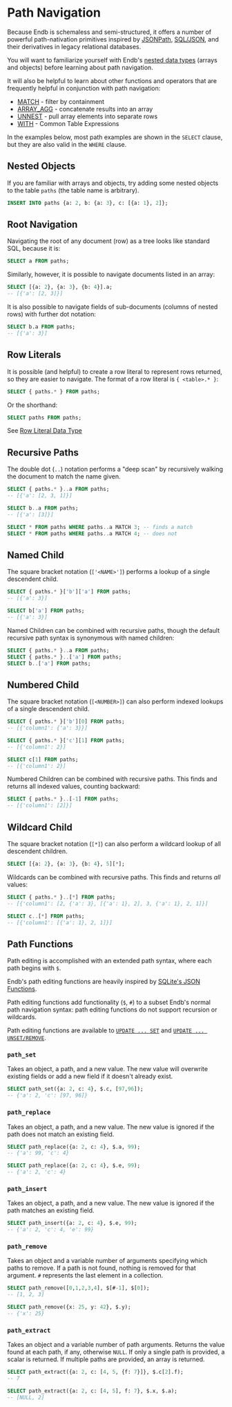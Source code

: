 # Path Navigation

Because Endb is schemaless and semi-structured, it
offers a number of powerful path-nativation primitives
inspired by
[JSONPath](https://datatracker.ietf.org/doc/draft-ietf-jsonpath-base/),
[SQL/JSON](https://www.iso.org/standard/78937.html),
and their derivatives in legacy relational databases.

You will want to familiarize yourself with Endb's
[nested data types](data_types.md) (arrays and objects)
before learning about path navigation.

It will also be helpful to learn about other functions and operators
that are frequently helpful in conjunction with path navigation:

* [MATCH](operators.md#match) - filter by containment
* [ARRAY_AGG](functions.md#array_agg) - concatenate results into an array
* [UNNEST](functions.md#unnest) - pull array elements into separate rows
* [WITH](queries.md#with-common-table-expressions) - Common Table Expressions

In the examples below, most path examples are shown in the `SELECT` clause,
but they are also valid in the `WHERE` clause.

## Nested Objects

If you are familiar with arrays and objects, try adding
some nested objects to the table `paths` (the table name is arbitrary).

```sql
INSERT INTO paths {a: 2, b: {a: 3}, c: [{a: 1}, 2]};
```

## Root Navigation

Navigating the root of any document (row) as a tree looks
like standard SQL, because it is:

```sql
SELECT a FROM paths;
```

Similarly, however, it is possible to navigate documents
listed in an array:

```sql
SELECT [{a: 2}, {a: 3}, {b: 4}].a;
-- [{'a': [2, 3]}]
```

It is also possible to navigate fields of sub-documents
(columns of nested rows) with further dot notation:

```sql
SELECT b.a FROM paths;
-- [{'a': 3}]
```

## Row Literals

It is possible (and helpful) to create a row literal to
represent rows returned, so they are easier to navigate.
The format of a row literal is `{ <table>.* }`:

```sql
SELECT { paths.* } FROM paths;
```

Or the shorthand:

```sql
SELECT paths FROM paths;
```

See [Row Literal Data Type](data_types.md#row-literals)

## Recursive Paths

The double dot (`..`) notation performs a "deep scan" by
recursively walking the document to match the name given.

```sql
SELECT { paths.* }..a FROM paths;
-- [{'a': [2, 3, 1]}]

SELECT b..a FROM paths;
-- [{'a': [3]}]

SELECT * FROM paths WHERE paths..a MATCH 3; -- finds a match
SELECT * FROM paths WHERE paths..a MATCH 4; -- does not
```

## Named Child

The square bracket notation (`['<NAME>']`) performs a lookup
of a single descendent child.

```sql
SELECT { paths.* }['b']['a'] FROM paths;
-- [{'a': 3}]

SELECT b['a'] FROM paths;
-- [{'a': 3}]
```

Named Children can be combined with recursive paths,
though the default recursive path syntax is synonymous with
named children:

```sql
SELECT { paths.* }..a FROM paths;
SELECT { paths.* }..['a'] FROM paths;
SELECT b..['a'] FROM paths;
```

## Numbered Child

The square bracket notation (`[<NUMBER>]`) can also perform indexed
lookups of a single descendent child.

```sql
SELECT { paths.* }['b'][0] FROM paths;
-- [{'column1': {'a': 3}}]

SELECT { paths.* }['c'][1] FROM paths;
-- [{'column1': 2}]

SELECT c[1] FROM paths;
-- [{'column1': 2}]
```

Numbered Children can be combined with recursive paths.
This finds and returns all indexed values, counting backward:

```sql
SELECT { paths.* }..[-1] FROM paths;
-- [{'column1': [2]}]
```

## Wildcard Child

The square bracket notation (`[*]`) can also perform a wildcard
lookup of all descendent children.

```sql
SELECT [{a: 2}, {a: 3}, {b: 4}, 5][*];
```

Wildcards can be combined with recursive paths.
This finds and returns _all_ values:

```sql
SELECT { paths.* }..[*] FROM paths;
-- [{'column1': [2, {'a': 3}, [{'a': 1}, 2], 3, {'a': 1}, 2, 1]}]

SELECT c..[*] FROM paths;
-- [{'column1': [{'a': 1}, 2, 1]}]
```

## Path Functions

Path editing is accomplished with an extended path syntax, where each
path begins with `$`.

Endb's path editing functions are heavily inspired by
[SQLite's JSON Functions](https://www.sqlite.org/json1.html).

Path editing functions add functionality (`$`, `#`) to a subset
Endb's normal path navigation syntax:
path editing functions do not support recursion or wildcards.

Path editing functions are available to
[`UPDATE ... SET`](data_manipulation.md#update-set-path) and
[`UPDATE ... UNSET/REMOVE`](data_manipulation.md#update-unset-path).

### `path_set`

Takes an object, a path, and a new value.
The new value will overwrite existing fields or add a new field if it
doesn't already exist.

```sql
SELECT path_set({a: 2, c: 4}, $.c, [97,96]);
-- {'a': 2, 'c': [97, 96]}
```

### `path_replace`

Takes an object, a path, and a new value.
The new value is ignored if the path does not match an existing field.

```sql
SELECT path_replace({a: 2, c: 4}, $.a, 99);
-- {'a': 99, 'c': 4}

SELECT path_replace({a: 2, c: 4}, $.e, 99);
-- {'a': 2, 'c': 4}
```

### `path_insert`

Takes an object, a path, and a new value.
The new value is ignored if the path matches an existing field.

```sql
SELECT path_insert({a: 2, c: 4}, $.e, 99);
-- {'a': 2, 'c': 4, 'e': 99}
```

### `path_remove`

Takes an object and a variable number of arguments specifying which paths to remove.
If a path is not found, nothing is removed for that argument.
`#` represents the last element in a collection.

```sql
SELECT path_remove([0,1,2,3,4], $[#-1], $[0]);
-- [1, 2, 3]

SELECT path_remove({x: 25, y: 42}, $.y);
-- {'x': 25}
```

### `path_extract`

Takes an object and a variable number of path arguments.
Returns the value found at each path, if any, otherwise `NULL`.
If only a single path is provided, a scalar is returned.
If multiple paths are provided, an array is returned.

```sql
SELECT path_extract({a: 2, c: [4, 5, {f: 7}]}, $.c[2].f);
-- 7

SELECT path_extract({a: 2, c: [4, 5], f: 7}, $.x, $.a);
-- [NULL, 2]
```
